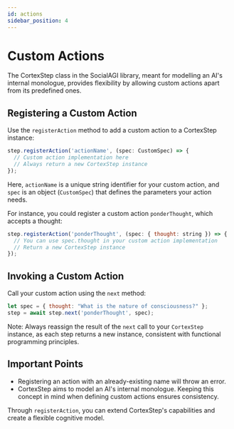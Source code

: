 ```yaml
---
id: actions
sidebar_position: 4
---
```


# Custom Actions

The CortexStep class in the SocialAGI library, meant for modelling an AI's internal monologue, provides flexibility by allowing custom actions apart from its predefined ones.

## Registering a Custom Action

Use the `registerAction` method to add a custom action to a CortexStep instance:

```javascript
step.registerAction('actionName', (spec: CustomSpec) => {
  // Custom action implementation here
  // Always return a new CortexStep instance
});
```

Here, `actionName` is a unique string identifier for your custom action, and `spec` is an object (`CustomSpec`) that defines the parameters your action needs.

For instance, you could register a custom action `ponderThought`, which accepts a thought:

```javascript
step.registerAction('ponderThought', (spec: { thought: string }) => {
  // You can use spec.thought in your custom action implementation
  // Return a new CortexStep instance
});
```

## Invoking a Custom Action

Call your custom action using the `next` method:

```javascript
let spec = { thought: "What is the nature of consciousness?" };
step = await step.next('ponderThought', spec);
```

Note: Always reassign the result of the `next` call to your `CortexStep` instance, as each step returns a new instance, consistent with functional programming principles.

## Important Points

- Registering an action with an already-existing name will throw an error.
- CortexStep aims to model an AI's internal monologue. Keeping this concept in mind when defining custom actions ensures consistency.

Through `registerAction`, you can extend CortexStep's capabilities and create a flexible cognitive model.
